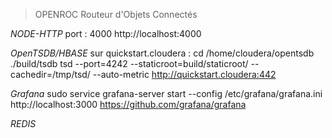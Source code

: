 >OPENROC
>Routeur d'Objets Connectés

    
  *NODE-HTTP*
  port : 4000
  http://localhost:4000
  
  *OpenTSDB/HBASE* 
  sur quickstart.cloudera :
   cd /home/cloudera/opentsdb
   ./build/tsdb tsd --port=4242 --staticroot=build/staticroot/ --cachedir=/tmp/tsd/  --auto-metric
  http://quickstart.cloudera:442
  
  *Grafana*
   sudo service grafana-server start --config /etc/grafana/grafana.ini
   http://localhost:3000
   https://github.com/grafana/grafana
   
   *REDIS*
 
